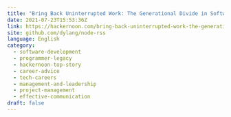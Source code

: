 ```yaml
---
title: "Bring Back Uninterrupted Work: The Generational Divide in Software Developers"
date: 2021-07-23T15:53:36Z
link: https://hackernoon.com/bring-back-uninterrupted-work-the-generational-divide-in-software-developers-3eb835l6?source=rss&utm_medium=RSS&utm_source=news.12bit.vn
site: github.com/dylang/node-rss
language: English
category:
  - software-development
  - programmer-legacy
  - hackernoon-top-story
  - career-advice
  - tech-careers
  - management-and-leadership
  - project-management
  - effective-communication
draft: false
---
```

